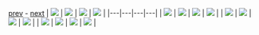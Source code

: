 
[prev](README.md) - [next](gal_2.md)
| [![](../thumb/uncompressed_scenario_training_training.tfrecord-00106-of-01000.gif)](../vid/uncompressed_scenario_training_training.tfrecord-00106-of-01000.gif)  | [![](../thumb/uncompressed_scenario_training_training.tfrecord-00039-of-01000.gif)](../vid/uncompressed_scenario_training_training.tfrecord-00039-of-01000.gif)  | [![](../thumb/uncompressed_scenario_training_training.tfrecord-00124-of-01000.gif)](../vid/uncompressed_scenario_training_training.tfrecord-00124-of-01000.gif)  | [![](../thumb/uncompressed_scenario_training_training.tfrecord-00041-of-01000.gif)](../vid/uncompressed_scenario_training_training.tfrecord-00041-of-01000.gif)  |
|---|---|---|---|
| [![](../thumb/uncompressed_scenario_training_training.tfrecord-00017-of-01000.gif)](../vid/uncompressed_scenario_training_training.tfrecord-00017-of-01000.gif)  | [![](../thumb/uncompressed_scenario_training_training.tfrecord-00095-of-01000.gif)](../vid/uncompressed_scenario_training_training.tfrecord-00095-of-01000.gif)  | [![](../thumb/uncompressed_scenario_training_training.tfrecord-00076-of-01000.gif)](../vid/uncompressed_scenario_training_training.tfrecord-00076-of-01000.gif)  | [![](../thumb/uncompressed_scenario_training_training.tfrecord-00102-of-01000.gif)](../vid/uncompressed_scenario_training_training.tfrecord-00102-of-01000.gif)  |
| [![](../thumb/uncompressed_scenario_training_training.tfrecord-00019-of-01000.gif)](../vid/uncompressed_scenario_training_training.tfrecord-00019-of-01000.gif)  | [![](../thumb/uncompressed_scenario_training_training.tfrecord-00113-of-01000.gif)](../vid/uncompressed_scenario_training_training.tfrecord-00113-of-01000.gif)  | [![](../thumb/uncompressed_scenario_training_training.tfrecord-00007-of-01000.gif)](../vid/uncompressed_scenario_training_training.tfrecord-00007-of-01000.gif)  | [![](../thumb/uncompressed_scenario_training_training.tfrecord-00027-of-01000.gif)](../vid/uncompressed_scenario_training_training.tfrecord-00027-of-01000.gif)  |
| [![](../thumb/uncompressed_scenario_training_training.tfrecord-00026-of-01000.gif)](../vid/uncompressed_scenario_training_training.tfrecord-00026-of-01000.gif)  | [![](../thumb/uncompressed_scenario_training_training.tfrecord-00094-of-01000.gif)](../vid/uncompressed_scenario_training_training.tfrecord-00094-of-01000.gif)  | [![](../thumb/uncompressed_scenario_training_training.tfrecord-00005-of-01000.gif)](../vid/uncompressed_scenario_training_training.tfrecord-00005-of-01000.gif)  | [![](../thumb/uncompressed_scenario_training_training.tfrecord-00087-of-01000.gif)](../vid/uncompressed_scenario_training_training.tfrecord-00087-of-01000.gif)  |
